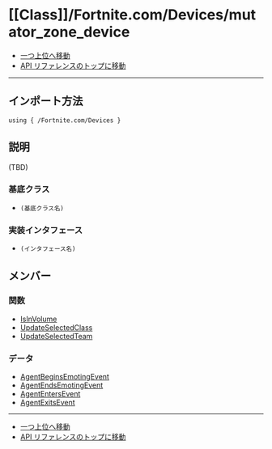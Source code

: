 # [[Class]]/Fortnite.com/Devices/mutator_zone_device

- [一つ上位へ移動](../main.md)
- [API リファレンスのトップに移動](../../../main.md)

---

## インポート方法

```verse
using { /Fortnite.com/Devices }
```

## 説明

(TBD)

### 基底クラス

- `(基底クラス名)`

### 実装インタフェース

- `(インタフェース名)`

## メンバー

### 関数

- [IsInVolume](./F_IsInVolume/main.md)
- [UpdateSelectedClass](./F_UpdateSelectedClass/main.md)
- [UpdateSelectedTeam](./F_UpdateSelectedTeam/main.md)

### データ

- [AgentBeginsEmotingEvent](./D_AgentBeginsEmotingEvent/main.md)
- [AgentEndsEmotingEvent](./D_AgentEndsEmotingEvent/main.md)
- [AgentEntersEvent](./D_AgentEntersEvent/main.md)
- [AgentExitsEvent](./D_AgentExitsEvent/main.md)

---

- [一つ上位へ移動](../main.md)
- [API リファレンスのトップに移動](../../../main.md)

